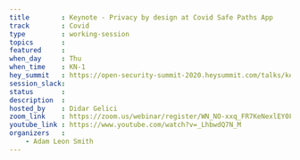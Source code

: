 ```yaml
---
title        : Keynote - Privacy by design at Covid Safe Paths App
track        : Covid
type         : working-session
topics       :
featured     :
when_day     : Thu
when_time    : KN-1
hey_summit   : https://open-security-summit-2020.heysummit.com/talks/keynote-privacy-by-design-at-covid-safe-paths-app-1030am-bst/
session_slack:
status       : 
description  :
hosted_by    : Didar Gelici
zoom_link    : https://zoom.us/webinar/register/WN_NO-xxq_FR7KeNexlEY0FNw
youtube_link : https://www.youtube.com/watch?v=_LhbwdQ7N_M
organizers   :
    - Adam Leon Smith
---
```





